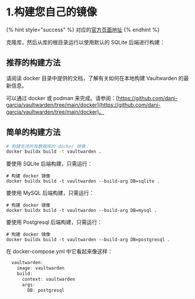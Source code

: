 # 1.构建您自己的镜像

{% hint style="success" %}
对应的[官方页面地址](https://github.com/dani-garcia/vaultwarden/wiki/Building-your-own-docker-image)
{% endhint %}

克隆库，然后从库的根目录运行以使用默认的 SQLite 后端进行构建：

## 推荐的构建方法 <a href="#recommended-way-to-build" id="recommended-way-to-build"></a>

请阅读 docker 目录中提供的文档，了解有关如何在本地构建 Vaultwarden 的最新信息。

可以通过 docker 或 podman 来完成。请参阅：[https://github.com/dani-garcia/vaultwarden/tree/main/docker](https://github.com/dani-garcia/vaultwarden/tree/main/docker)。

## 简单的构建方法 <a href="#simple-ways-to-build" id="simple-ways-to-build"></a>

```bash
# 构建支持所有数据库的 docker 镜像：
docker buildx build -t vaultwarden .
```

要使用 SQLite 后端构建，只需运行：

```shell
# 构建 docker 镜像
docker buildx build -t vaultwarden --build-arg DB=sqlite .
```

要使用 MySQL 后端构建，只需运行：

```shell
# 构建 docker 镜像
docker buildx build -t vaultwarden --build-arg DB=mysql .
```

要使用 Postgresql 后端构建，只需运行：

```shell
# 构建 docker 镜像
docker buildx build -t vaultwarden --build-arg DB=postgresql .
```

在 docker-compose.yml 中它看起来像这样：

```javascript
  vaultwarden:
    image: vaultwarden
    build:
      context: vaultwarden
      args:
        DB: postgresql
```
